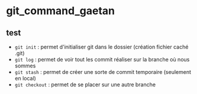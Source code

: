 # git_command_gaetan

## test

* ```git init``` : permet d'initialiser git dans le dossier (création fichier caché .git)
* ```git log``` : permet de voir tout les commit réaliser sur la branche où nous sommes
* ```git stash``` : permet de créer une sorte de commit temporaire (seulement en local)
* ```git checkout``` : permet de se placer sur une autre branche 

